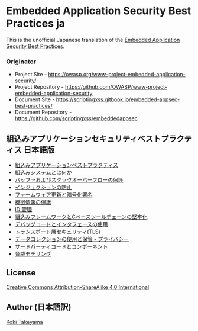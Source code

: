 # Embedded Application Security Best Practices ja

This is the unofficial Japanese translation of the [Embedded Application Security Best Practices](https://github.com/scriptingxss/embeddedappsec).

### Originator

- Project Site - <https://owasp.org/www-project-embedded-application-security/>
- Project Repository - <https://github.com/OWASP/www-project-embedded-application-security>
- Document Site - <https://scriptingxss.gitbook.io/embedded-appsec-best-practices/>
- Document Repository - <https://github.com/scriptingxss/embeddedappsec>

## 組込みアプリケーションセキュリティベストプラクティス 日本語版

* [組込みアプリケーションベストプラクティス](README.md)
* [組込みシステムとは何か](preface.md)
* [バッファおよびスタックオーバーフローの保護](1_buffer_and_stack_overflow_protection.md)
* [インジェクションの防止](2_injection_prevention.md)
* [ファームウェア更新と暗号化署名](3_firmware_updates_and_cryptographic_signatures.md)
* [機密情報の保護](4_securing_sensitive_information.md)
* [ID 管理](5_identity_management.md)
* [組込みフレームワークとCベースツールチェーンの堅牢化](6_embedded_framework_and_c-based_toolchain_hardeni.md)
* [デバッグコードとインタフェースの使用](7_usage_of_debugging_code_and_interfaces.md)
* [トランスポート層セキュリティ(TLS)](8_transport_layer_security.md)
* [データコレクションの使用と保管 - プライバシー](9_usage_of_data_collection_and_storage_-_privacy.md)
* [サードパーティコードとコンポーネント](10_third_party_code_and_components.md)
* [脅威モデリング](threat-model.md)

## License

[Creative Commons Attribution-ShareAlike 4.0 International](https://creativecommons.org/licenses/by-sa/4.0/)

## Author (日本語訳)

[Koki Takeyama](https://github.com/coky-t)
